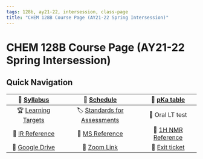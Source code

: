 ```yaml
---
tags: 128b, ay21-22, intersession, class-page 
title: "CHEM 128B Course Page (AY21-22 Spring Intersession)"
---
```


# CHEM 128B Course Page (AY21-22 Spring Intersession)

## Quick Navigation

| :blue_book: [ Syllabus](https://hackmd.io/@hmuchalski/SkIyq3fD5) | :calendar: [Schedule](https://hackmd.io/@hmuchalski/SkIyq3fD5#Appendix-A-Tentative-Schedule-of-Course-Modules) | :open_book: [pKa table](https://drive.google.com/file/d/1PsNzPbsWCnUwkhMfoYgaHrq5IZoiw_2R/view?usp=sharing) |
| :--: | :--: | :--: |
|:trophy: [Learning Targets](https://hackmd.io/@hmuchalski/SkIyq3fD5#Appendix-B-List-of-Learning-Targets) | :label: [Standards for Assessments](https://hackmd.io/@hmuchalski/BJKWouND5)  |  :microphone: Oral LT test |
| :green_book: [IR Reference](https://drive.google.com/file/d/1R71H1KwAEgj8gII_sgnnz-yGdnM1cbaX/view?usp=sharing)| :orange_book: [MS Reference](https://drive.google.com/file/d/1UNvjKxk68KFg-wRXUqC0PezoJ9VeQbfS/view?usp=sharing) | :blue_book: [1H NMR Reference](https://drive.google.com/file/d/19EsbNJHXSBMq5BFl0-YzCEIiWm7auMsv/view?usp=sharing) |
| :floppy_disk: [Google Drive](https://drive.google.com/drive/folders/1JfxsNPzEBP8rreynWx4HjlkQc4YZkIdA?usp=sharing)| :cinema: [Zoom Link](https://fresnostate.zoom.us/my/hubertmuchalski?pwd=RE1Ib3ordGRrRnhIeklvQml4Uy96UT09) | :ticket:  [Exit ticket]()  |


<!-- ## Week 1 -->



<!-- 

:calendar: [Calendar]()


 -->